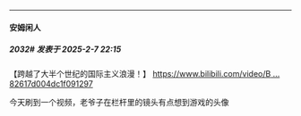 ﻿
*****

####  安姆闲人  
##### 2032#       发表于 2025-2-7 22:15

【跨越了大半个世纪的国际主义浪漫！】 [https://www.bilibili.com/video/B ... 82617d004dc1f091297](https://www.bilibili.com/video/BV1ZqNxe3Ev4/?share_source=copy_web&amp;vd_source=1d01034fb19a982617d004dc1f091297)

今天刷到一个视频，老爷子在栏杆里的镜头有点想到游戏的头像

